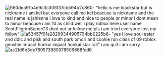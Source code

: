 
![660dea91b4e9c3c306f37cbb94b2c860](https://github.com/user-attachments/assets/ad9c6094-1301-4f4d-b88d-8d4d9b176161)-
"hello is me blackstar but is nickname i am kel but everyone call me kel beacuse is nickname and the real name is jahlenna 
i love to kind and nice to people or minor i dont mean to minor beacuse i am 10 as child well i play roblox here user name ScottPilgrimSuperG3 dont not unfollow me pls i am tried everyone lost my follow"
![a53457f91e28299344905794bb0225b8](https://github.com/user-attachments/assets/5ef1ca54-ba3f-46f8-8d4d-019be135fd68)-
"yes i love soul eater and ddlc and pjsk and south park omori and cookie run class of 09 roblox genshin impact honkai impact
 honkai star rail" i am quit i am sorry
 ![ac2fd6b3de780573980078506668fcd6](https://github.com/user-attachments/assets/99e2ec2f-ac04-4a46-a071-59e3ecd8a0c4)



